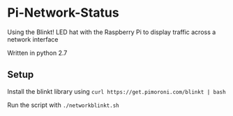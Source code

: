 # Pi-Network-Status
Using the Blinkt! LED hat with the Raspberry Pi to display traffic across a network interface

Written in python 2.7
## Setup
Install the blinkt library using `curl https://get.pimoroni.com/blinkt | bash`

Run the script with `./networkblinkt.sh`
